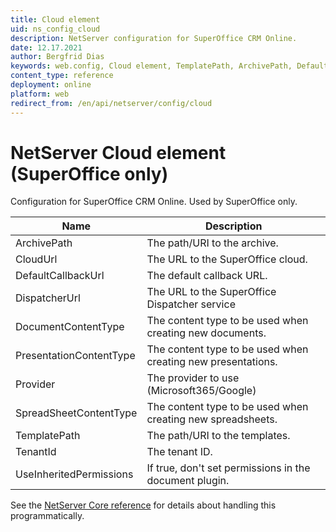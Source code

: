 ```yaml
---
title: Cloud element
uid: ns_config_cloud
description: NetServer configuration for SuperOffice CRM Online.
date: 12.17.2021
author: Bergfrid Dias
keywords: web.config, Cloud element, TemplatePath, ArchivePath, DefaultCallbackUrl
content_type: reference
deployment: online
platform: web
redirect_from: /en/api/netserver/config/cloud
---
```


# NetServer Cloud element (SuperOffice only)

Configuration for SuperOffice CRM Online. Used by SuperOffice only.

| Name | Description |
|---|---|
| ArchivePath | The path/URI to the archive. |
| CloudUrl | The URL to the SuperOffice cloud. |
| DefaultCallbackUrl | The default callback URL. |
| DispatcherUrl | The URL to the SuperOffice Dispatcher service |
| DocumentContentType | The content type to be used when creating new documents. |
| PresentationContentType | The content type to be used when creating new presentations. |
| Provider | The provider to use (Microsoft365/Google) |
| SpreadSheetContentType | The content type to be used when creating new spreadsheets. |
| TemplatePath | The path/URI to the templates. |
| TenantId | The tenant ID. |
| UseInheritedPermissions | If true, don't set permissions in the document plugin. |

See the [NetServer Core reference][1] for details about handling this programmatically.

<!-- Referenced links -->
[1]: <xref:SuperOffice.Configuration.ConfigFile.Cloud>
